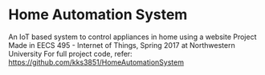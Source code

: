# Home Automation System

An IoT based system to control appliances in home using a website
Project Made in EECS 495 - Internet of Things, Spring 2017 at Northwestern University
For full project code, refer: https://github.com/kks3851/HomeAutomationSystem
